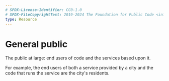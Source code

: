 ```yaml
---
# SPDX-License-Identifier: CC0-1.0
# SPDX-FileCopyrightText: 2019-2024 The Foundation for Public Code <info@publiccode.net>
type: Resource
---
```


# General public

The public at large: end users of code and the services based upon it.

For example, the end users of both a service provided by a city and the code that runs the service are the city's residents.
